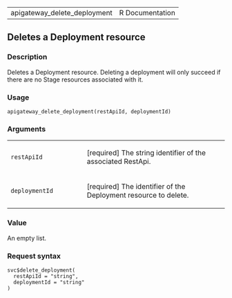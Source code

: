 <table style="width: 100%;">
<tbody>
<tr class="odd">
<td>apigateway_delete_deployment</td>
<td style="text-align: right;">R Documentation</td>
</tr>
</tbody>
</table>

## Deletes a Deployment resource

### Description

Deletes a Deployment resource. Deleting a deployment will only succeed
if there are no Stage resources associated with it.

### Usage

    apigateway_delete_deployment(restApiId, deploymentId)

### Arguments

<table>
<colgroup>
<col style="width: 35%" />
<col style="width: 65%" />
</colgroup>
<tbody>
<tr class="odd">
<td><code
id="apigateway_delete_deployment_:_restApiId">restApiId</code></td>
<td><p>[required] The string identifier of the associated
RestApi.</p></td>
</tr>
<tr class="even">
<td><code
id="apigateway_delete_deployment_:_deploymentId">deploymentId</code></td>
<td><p>[required] The identifier of the Deployment resource to
delete.</p></td>
</tr>
</tbody>
</table>

### Value

An empty list.

### Request syntax

    svc$delete_deployment(
      restApiId = "string",
      deploymentId = "string"
    )

